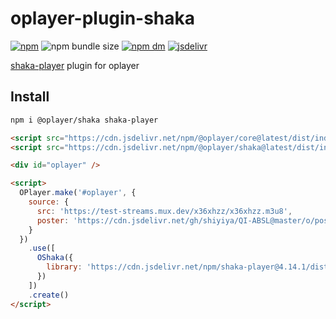 # oplayer-plugin-shaka

[![npm](https://img.shields.io/npm/v/@oplayer/shaka?style=flat-square&label=@oplayer/shaka)](https://www.npmjs.com/package/@oplayer/shaka)
![npm bundle size](https://img.shields.io/bundlephobia/minzip/@oplayer/shaka?style=flat-square)
[![npm dm](https://img.shields.io/npm/dm/@oplayer/shaka?style=flat-square)](https://www.npmjs.com/package/@oplayer/shaka)
[![jsdelivr](https://data.jsdelivr.com/v1/package/npm/@oplayer/shaka/badge)](https://www.jsdelivr.com/package/npm/@oplayer/shaka)

[shaka-player](https://github.com/shaka-project/shaka-player) plugin for oplayer

## Install

```bash
npm i @oplayer/shaka shaka-player
```

```html
<script src="https://cdn.jsdelivr.net/npm/@oplayer/core@latest/dist/index.min.js"></script>
<script src="https://cdn.jsdelivr.net/npm/@oplayer/shaka@latest/dist/index.min.js"></script>

<div id="oplayer" />

<script>
  OPlayer.make('#oplayer', {
    source: {
      src: 'https://test-streams.mux.dev/x36xhzz/x36xhzz.m3u8',
      poster: 'https://cdn.jsdelivr.net/gh/shiyiya/QI-ABSL@master/o/poster.png'
    }
  })
    .use([
      OShaka({
        library: 'https://cdn.jsdelivr.net/npm/shaka-player@4.14.1/dist/shaka-player.compiled.min.js'
      })
    ])
    .create()
</script>
```
